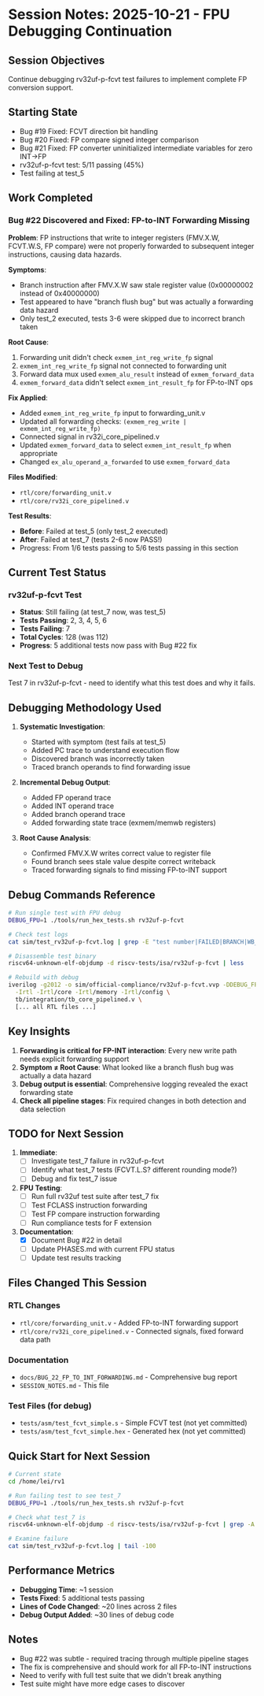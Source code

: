 # Session Notes: 2025-10-21 - FPU Debugging Continuation

## Session Objectives
Continue debugging rv32uf-p-fcvt test failures to implement complete FP conversion support.

## Starting State
- Bug #19 Fixed: FCVT direction bit handling
- Bug #20 Fixed: FP compare signed integer comparison
- Bug #21 Fixed: FP converter uninitialized intermediate variables for zero INT→FP
- rv32uf-p-fcvt test: 5/11 passing (45%)
- Test failing at test_5

## Work Completed

### Bug #22 Discovered and Fixed: FP-to-INT Forwarding Missing

**Problem**: FP instructions that write to integer registers (FMV.X.W, FCVT.W.S, FP compare) were not properly forwarded to subsequent integer instructions, causing data hazards.

**Symptoms**:
- Branch instruction after FMV.X.W saw stale register value (0x00000002 instead of 0x40000000)
- Test appeared to have "branch flush bug" but was actually a forwarding data hazard
- Only test_2 executed, tests 3-6 were skipped due to incorrect branch taken

**Root Cause**:
1. Forwarding unit didn't check `exmem_int_reg_write_fp` signal
2. `exmem_int_reg_write_fp` signal not connected to forwarding unit
3. Forward data mux used `exmem_alu_result` instead of `exmem_forward_data`
4. `exmem_forward_data` didn't select `exmem_int_result_fp` for FP-to-INT ops

**Fix Applied**:
- Added `exmem_int_reg_write_fp` input to forwarding_unit.v
- Updated all forwarding checks: `(exmem_reg_write | exmem_int_reg_write_fp)`
- Connected signal in rv32i_core_pipelined.v
- Updated `exmem_forward_data` to select `exmem_int_result_fp` when appropriate
- Changed `ex_alu_operand_a_forwarded` to use `exmem_forward_data`

**Files Modified**:
- `rtl/core/forwarding_unit.v`
- `rtl/core/rv32i_core_pipelined.v`

**Test Results**:
- **Before**: Failed at test_5 (only test_2 executed)
- **After**: Failed at test_7 (tests 2-6 now PASS!)
- Progress: From 1/6 tests passing to 5/6 tests passing in this section

## Current Test Status

### rv32uf-p-fcvt Test
- **Status**: Still failing (at test_7 now, was test_5)
- **Tests Passing**: 2, 3, 4, 5, 6
- **Tests Failing**: 7
- **Total Cycles**: 128 (was 112)
- **Progress**: 5 additional tests now pass with Bug #22 fix

### Next Test to Debug
Test 7 in rv32uf-p-fcvt - need to identify what this test does and why it fails.

## Debugging Methodology Used

1. **Systematic Investigation**:
   - Started with symptom (test fails at test_5)
   - Added PC trace to understand execution flow
   - Discovered branch was incorrectly taken
   - Traced branch operands to find forwarding issue

2. **Incremental Debug Output**:
   - Added FP operand trace
   - Added INT operand trace
   - Added branch operand trace
   - Added forwarding state trace (exmem/memwb registers)

3. **Root Cause Analysis**:
   - Confirmed FMV.X.W writes correct value to register file
   - Found branch sees stale value despite correct writeback
   - Traced forwarding signals to find missing FP-to-INT support

## Debug Commands Reference

```bash
# Run single test with FPU debug
DEBUG_FPU=1 ./tools/run_hex_tests.sh rv32uf-p-fcvt

# Check test logs
cat sim/test_rv32uf-p-fcvt.log | grep -E "test number|FAILED|BRANCH|WB_FP2INT"

# Disassemble test binary
riscv64-unknown-elf-objdump -d riscv-tests/isa/rv32uf-p-fcvt | less

# Rebuild with debug
iverilog -g2012 -o sim/official-compliance/rv32uf-p-fcvt.vvp -DDEBUG_FPU -DXLEN=32 \
  -Irtl -Irtl/core -Irtl/memory -Irtl/config \
  tb/integration/tb_core_pipelined.v \
  [... all RTL files ...]
```

## Key Insights

1. **Forwarding is critical for FP-INT interaction**: Every new write path needs explicit forwarding support
2. **Symptom ≠ Root Cause**: What looked like a branch flush bug was actually a data hazard
3. **Debug output is essential**: Comprehensive logging revealed the exact forwarding state
4. **Check all pipeline stages**: Fix required changes in both detection and data selection

## TODO for Next Session

1. **Immediate**:
   - [ ] Investigate test_7 failure in rv32uf-p-fcvt
   - [ ] Identify what test_7 tests (FCVT.L.S? different rounding mode?)
   - [ ] Debug and fix test_7 issue

2. **FPU Testing**:
   - [ ] Run full rv32uf test suite after test_7 fix
   - [ ] Test FCLASS instruction forwarding
   - [ ] Test FP compare instruction forwarding
   - [ ] Run compliance tests for F extension

3. **Documentation**:
   - [x] Document Bug #22 in detail
   - [ ] Update PHASES.md with current FPU status
   - [ ] Update test results tracking

## Files Changed This Session

### RTL Changes
- `rtl/core/forwarding_unit.v` - Added FP-to-INT forwarding support
- `rtl/core/rv32i_core_pipelined.v` - Connected signals, fixed forward data path

### Documentation
- `docs/BUG_22_FP_TO_INT_FORWARDING.md` - Comprehensive bug report
- `SESSION_NOTES.md` - This file

### Test Files (for debug)
- `tests/asm/test_fcvt_simple.s` - Simple FCVT test (not yet committed)
- `tests/asm/test_fcvt_simple.hex` - Generated hex (not yet committed)

## Quick Start for Next Session

```bash
# Current state
cd /home/lei/rv1

# Run failing test to see test_7
DEBUG_FPU=1 ./tools/run_hex_tests.sh rv32uf-p-fcvt

# Check what test_7 is
riscv64-unknown-elf-objdump -d riscv-tests/isa/rv32uf-p-fcvt | grep -A 20 "test_7"

# Examine failure
cat sim/test_rv32uf-p-fcvt.log | tail -100
```

## Performance Metrics

- **Debugging Time**: ~1 session
- **Tests Fixed**: 5 additional tests passing
- **Lines of Code Changed**: ~20 lines across 2 files
- **Debug Output Added**: ~30 lines of debug code

## Notes

- Bug #22 was subtle - required tracing through multiple pipeline stages
- The fix is comprehensive and should work for all FP-to-INT instructions
- Need to verify with full test suite that we didn't break anything
- Test suite might have more edge cases to discover
